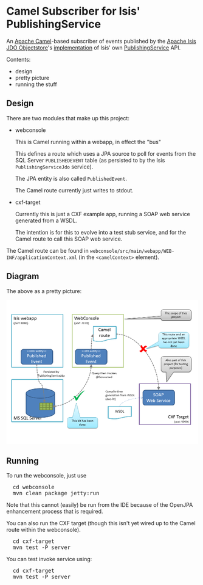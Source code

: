 Camel Subscriber for Isis' PublishingService
===============================

An [Apache Camel](http://camel.apache.org)-based subscriber of events published by the [Apache Isis](http://isis.apache.org) [JDO Objectstore](http://isis.apache.org/components/objectstores/jdo/about.html)'s [implementation](http://isis.apache.org/components/objectstores/jdo/publishing-service-jdo.html) of Isis' own [PublishingService](http://isis.apache.org/core/services/publishing-service.html) API.

Contents:
* design
* pretty picture
* running the stuff



## Design

There are two modules that make up this project:

* webconsole

  This is Camel running within a webapp, in effect the "bus"

  This defines a route which uses a JPA source to poll
  for events from the SQL Server `PUBLISHEDEVENT` table
  (as persisted to by the Isis `PublishingServiceJdo` service).  

  The JPA entity is also called `PublishedEvent`.

  The Camel route currently just writes to stdout.

* cxf-target

  Currently this is just a CXF example app, running a
  SOAP web service generated from a WSDL.

  The intention is for this to evolve into a test stub service, and for the Camel route to call this SOAP web service.

The Camel route can be found in `webconsole/src/main/webapp/WEB-INF/applicationContext.xml` (in the `<camelContext>` element).


## Diagram

The above as a pretty picture:

![](doc/sketch.png)



## Running

To run the webconsole, just use

<pre>
  cd webconsole
  mvn clean package jetty:run
</pre>

Note that this cannot (easily) be run from the IDE because of the OpenJPA enhancement process that is required.

You can also run the CXF target (though this isn't yet wired up to the Camel route within the webconsole).

<pre>
  cd cxf-target
  mvn test -P server
</pre>

You can test invoke service using:

<pre>
  cd cxf-target
  mvn test -P server
</pre>


